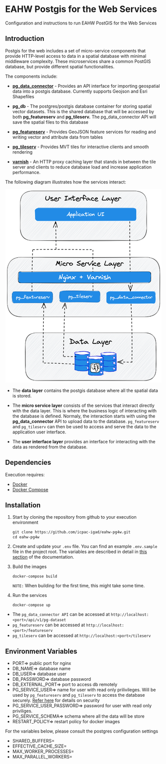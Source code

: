 # EAHW Postgis for the Web Services

Configuration and instructions to run EAHW PostGIS for the Web Services

## Introduction

Postgis for the web includes a set of micro-service components that provide HTTP-level access to data in a spatial database with minimal middleware complexity. 
These microservices share a common PostGIS database, but provide different spatial functionalities.

The components include:

- **[pg_data_connector](https://github.com/icpac-igad/pg-data-connector)** - Provides an API interface for importing geospatial data into a postgis database. Currently supports Geojson and Esri Shapefiles

- **pg_db** - The postgres/postgis database container for storing spatial vector datasets. This is the shared database that will be accessed by both **pg_featureserv** and **pg_tileserv.**  The pg_data_connector API will save the spatial files to this database

- **[pg_featureserv](https://github.com/CrunchyData/pg_featureserv)** - Provides GeoJSON feature services for reading and writing vector and attribute data from tables

- **[pg_tileserv](https://github.com/CrunchyData/pg_tileserv)** - Provides MVT tiles for interactive clients and smooth rendering

- **[varnish](https://github.com/docker-library/docs/tree/master/varnish)** - An HTTP proxy caching layer that stands in between the tile server and clients to reduce database load and increase application performance.


The following diagram illustrates how the services interact:

![pg4w](./pg4w.png)

- The **data layer** contains the postgis database where all the spatial data is stored.
- The **micro service layer** consists of the services that interact directly with the data layer. This is where the business logic of interacting with the database is defined. Normaly, the interaction starts with using the **pg_data_connector** API to upload data to the database. `pg_featureserv` and `pg_tileserv` can then be used to access and serve the data to the application user interface.

- The **user interface layer** provides an interface for interacting with the data as rendered from the database.

## Dependencies
Execution requires:

- [Docker](https://www.docker.com/)
- [Docker Compose](https://docs.docker.com/compose/)

## Installation
1. Start by cloning the repository from github to your execution environment
    ```
    git clone https://github.com/icpac-igad/eahw-pg4w.git
    cd eahw-pg4w
    ```

2. Create and update your `.env` file. You can find an example `.env.sample` file in the project root. The variables are described in detail in [this section](#environment-variables) of the documentation.

3. Build the images
    ```
    docker-compose build
    ```

    `NOTE:` When building for the first time, this might take some time.

4. Run the services

    ```
    docker-compose up
    ```

- The `pg_data_connector API` can be accessed at `http://localhost:<port>/api/v1/pg-dataset`
- `pg_featureserv` can be accessed at `http://localhost:<port>/featureserv`
- `pg_tileserv` can be accessed at `http://localhost:<port>/tileserv`

## Environment Variables
- PORT=> public port for nginx
- DB_NAME=> database name
- DB_USER=> database user
- DB_PASSWORD=> database password
- DB_EXTERNAL_PORT=> port to access db remotely
- PG_SERVICE_USER=> name for user with read only prilivileges. Will be used by `pg_featureserv` and `pg_tileserv` to access the database securely. [Refer here](https://access.crunchydata.com/documentation/pg_tileserv/1.0.3/usage/security/) for details on security
- PG_SERVICE_USER_PASSWORD=> password for user with read only priviliges.
- PG_SERVICE_SCHEMA=> schema where all the data will be store
- RESTART_POLICY=> restart policy for docker images

For the variables below, please consult the postgres configuration settings

- SHARED_BUFFERS=
- EFFECTIVE_CACHE_SIZE=
- MAX_WORKER_PROCESSES=
- MAX_PARALLEL_WORKERS=